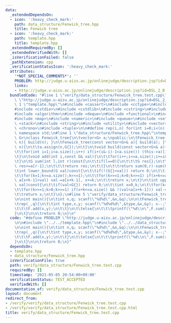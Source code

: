 ```yaml
---
data:
  _extendedDependsOn:
  - icon: ':heavy_check_mark:'
    path: data_structure/Fenwick_tree.hpp
    title: Fenwick tree
  - icon: ':heavy_check_mark:'
    path: template.hpp
    title: template.hpp
  _extendedRequiredBy: []
  _extendedVerifiedWith: []
  _isVerificationFailed: false
  _pathExtension: cpp
  _verificationStatusIcon: ':heavy_check_mark:'
  attributes:
    '*NOT_SPECIAL_COMMENTS*': ''
    PROBLEM: http://judge.u-aizu.ac.jp/onlinejudge/description.jsp?id=DSL_2_B
    links:
    - http://judge.u-aizu.ac.jp/onlinejudge/description.jsp?id=DSL_2_B
  bundledCode: "#line 1 \"verify/data_structure/Fenwick_tree.test.cpp\"\n#define PROBLEM\
    \ \"http://judge.u-aizu.ac.jp/onlinejudge/description.jsp?id=DSL_2_B\"\n\n#line\
    \ 1 \"template.hpp\"\n#include <cassert>\n#include <cctype>\n#include <cmath>\n\
    #include <cstdio>\n#include <cstdlib>\n#include <cstring>\n#include <ctime>\n\
    #include <algorithm>\n#include <deque>\n#include <functional>\n#include <iostream>\n\
    #include <map>\n#include <numeric>\n#include <queue>\n#include <set>\n#include\
    \ <stack>\n#include <string>\n#include <utility>\n#include <vector>\n#include\
    \ <chrono>\n#include <tuple>\n\n#define rep(i,n) for(int i=0;i<(n);i++)\n\nusing\
    \ namespace std;\n#line 1 \"data_structure/Fenwick_tree.hpp\"\ntemplate<class\
    \ G>\nclass Fenwick_tree{\n\tvector<G> a;\npublic:\n\tFenwick_tree(){}\n\tFenwick_tree(int\
    \ n){ build(n); }\n\tFenwick_tree(const vector<G>& a){ build(a); }\n\tvoid build(int\
    \ n){\n\t\ta.assign(n,G{});\n\t}\n\tvoid build(const vector<G>& a){\n\t\tthis->a=a;\n\
    \t\tfor(int i=1;i<a.size();i++) if(i+(i&-i)-1<a.size()) (this->a)[i+(i&-i)-1]+=(this->a)[i-1];\n\
    \t}\n\tvoid add(int i,const G& val){\n\t\tfor(i++;i<=a.size();i+=i&-i) a[i-1]+=val;\n\
    \t}\n\tG sum(int l,int r)const{\n\t\tif(l==0){\n\t\t\tG res{};\n\t\t\tfor(;r>0;r-=r&-r)\
    \ res+=a[r-1];\n\t\t\treturn res;\n\t\t}\n\t\treturn sum(0,r)-sum(0,l);\n\t}\n\
    \tint lower_bound(G val)const{\n\t\tif(!(G{}<val)) return 0;\n\t\tint x=0,k;\n\
    \t\tfor(k=1;k<=a.size();k<<=1);\n\t\tfor(k>>=1;k>0;k>>=1) if(x+k<=a.size() &&\
    \ a[x+k-1]<val) val-=a[x+k-1], x+=k;\n\t\treturn x;\n\t}\n\tint upper_bound(G\
    \ val)const{\n\t\tif(val<G{}) return 0;\n\t\tint x=0,k;\n\t\tfor(k=1;k<=a.size();k<<=1);\n\
    \t\tfor(k>>=1;k>0;k>>=1) if(x+k<=a.size() && !(val<a[x+k-1])) val-=a[x+k-1], x+=k;\n\
    \t\treturn x;\n\t}\n};\n#line 5 \"verify/data_structure/Fenwick_tree.test.cpp\"\
    \n\nint main(){\n\tint n,q; scanf(\"%d%d\",&n,&q);\n\n\tFenwick_tree<int> F(n);\n\
    \trep(_,q){\n\t\tint type,x,y; scanf(\"%d%d%d\",&type,&x,&y); x--;\n\t\tif(type==0){\n\
    \t\t\tF.add(x,y);\n\t\t}\n\t\telse{\n\t\t\tprintf(\"%d\\n\",F.sum(x,y));\n\t\t\
    }\n\t}\n\n\treturn 0;\n}\n"
  code: "#define PROBLEM \"http://judge.u-aizu.ac.jp/onlinejudge/description.jsp?id=DSL_2_B\"\
    \n\n#include \"../../template.hpp\"\n#include \"../../data_structure/Fenwick_tree.hpp\"\
    \n\nint main(){\n\tint n,q; scanf(\"%d%d\",&n,&q);\n\n\tFenwick_tree<int> F(n);\n\
    \trep(_,q){\n\t\tint type,x,y; scanf(\"%d%d%d\",&type,&x,&y); x--;\n\t\tif(type==0){\n\
    \t\t\tF.add(x,y);\n\t\t}\n\t\telse{\n\t\t\tprintf(\"%d\\n\",F.sum(x,y));\n\t\t\
    }\n\t}\n\n\treturn 0;\n}"
  dependsOn:
  - template.hpp
  - data_structure/Fenwick_tree.hpp
  isVerificationFile: true
  path: verify/data_structure/Fenwick_tree.test.cpp
  requiredBy: []
  timestamp: '2021-05-05 20:54:00+09:00'
  verificationStatus: TEST_ACCEPTED
  verifiedWith: []
documentation_of: verify/data_structure/Fenwick_tree.test.cpp
layout: document
redirect_from:
- /verify/verify/data_structure/Fenwick_tree.test.cpp
- /verify/verify/data_structure/Fenwick_tree.test.cpp.html
title: verify/data_structure/Fenwick_tree.test.cpp
---
```

